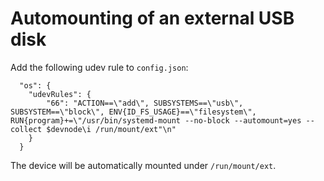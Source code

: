 Automounting of an external USB disk
====================================

Add the following udev rule to `config.json`:
```
  "os": {
    "udevRules": {
        "66": "ACTION==\"add\", SUBSYSTEMS==\"usb\", SUBSYSTEM==\"block\", ENV{ID_FS_USAGE}==\"filesystem\", RUN{program}+=\"/usr/bin/systemd-mount --no-block --automount=yes --collect $devnode\i /run/mount/ext"\n"
    }
  }
```

The device will be automatically mounted under `/run/mount/ext`.
